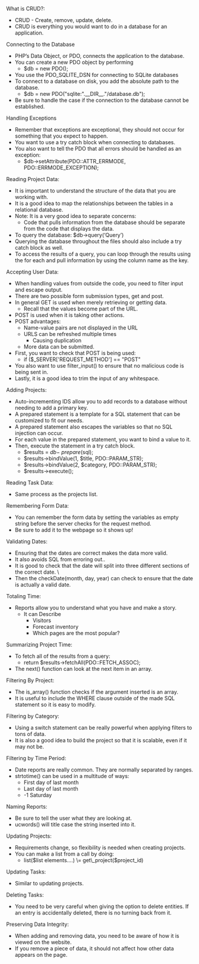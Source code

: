 What is CRUD?:

* CRUD \- Create, remove, update, delete.  
* CRUD is everything you would want to do in a database for an application. 

Connecting to the Database

* PHP’s Data Object, or PDO, connects the application to the database.   
* You can create a new PDO object by performing  
  * $db \= new PDO();  
* You use the PDO\_SQLITE\_DSN for connecting to SQLite databases  
* To connect to a database on disk, you add the absolute path to the database.   
  * $db \= new PDO("sqlite:".\_\_DIR\_\_."/database.db");  
* Be sure to handle the case if the connection to the database cannot be established. 

Handling Exceptions

* Remember that exceptions are exceptional, they should not occur for something that you expect to happen.   
* You want to use a try catch block when connecting to databases.   
* You also want to tell the PDO that all errors should be handled as an exception:  
  * $db-\>setAttribute(PDO::ATTR\_ERRMODE, PDO::ERRMODE\_EXCEPTION);

Reading Project Data:

* It is important to understand the structure of the data that you are working with.   
* It is a good idea to map the relationships between the tables in a relational database.   
* Note: It is a very good idea to separate concerns:  
  * Code that pulls information from the database should be separate from the code that displays the data.   
* To query the database: $db-\>query(‘Query’)  
* Querying the database throughout the files should also include a try catch block as well.   
* To access the results of a query, you can loop through the results using the for each and pull information by using the column name as the key. 

Accepting User Data:

* When handling values from outside the code, you need to filter input and escape output.   
* There are two possible form submission types, get and post.  
* In general GET is used when merely retrieving or getting data.   
  * Recall that the values become part of the URL.  
* POST is used when it is taking other actions.  
* POST advantages:  
  *  Name-value pairs are not displayed in the URL  
  * URLS can be refreshed multiple times  
    * Causing duplication  
  * More data can be submitted.   
* First, you want to check that POST is being used:  
  * if ($\_SERVER\['REQUEST\_METHOD'\] \== "POST"  
* You also want to use filter\_input() to ensure that no malicious code is being sent in.  
* Lastly, it is a good idea to trim the input of any whitespace. 

Adding Projects:

* Auto-incrementing IDS allow you to add records to a database without needing to add a primary key.  
* A prepared statement is a template for a SQL statement that can be customized to fit our needs.   
* A prepared statement also escapes the variables so that no SQL injection can occur.   
* For each value in the prepared statement, you want to bind a value to it.  
* Then, execute the statement in a try catch block.  
  * $results \= $db-\>prepare($sql);  
  * $results-\>bindValue(1, $title, PDO::PARAM\_STR);  
  * $results-\>bindValue(2, $category, PDO::PARAM\_STR);  
  * $results-\>execute();

Reading Task Data:

* Same process as the projects list.

Remembering Form Data:

* You can remember the form data by setting the variables as empty string before the server checks for the request method.  
* Be sure to add it to the webpage so it shows up\!

Validating Dates:

* Ensuring that the dates are correct makes the data more valid.   
* It also avoids SQL from erroring out..  
* It is good to check that the date will split into three different sections of the correct date. \\  
* Then the checkDate(month, day, year) can check to ensure that the date is actually a valid date. 

Totaling Time:

* Reports allow you to understand what you have and make a story.  
  * It can Describe  
    * Visitors  
    * Forecast inventory  
    * Which pages are the most popular?

Summarizing Project Time:

* To fetch all of the results from a query:  
  * return $results-\>fetchAll(PDO::FETCH\_ASSOC);  
* The next() function can look at the next item in an array.

Filtering By Project:

* The is\_array() function checks if the argument inserted is an array.   
* It is useful to include the WHERE clause outside of the made SQL statement so it is easy to modify. 

Filtering by Category:

* Using a switch statement can be really powerful when applying filters to tons of data.   
* It is also a good idea to build the project so that it is scalable, even if it may not be. 

Filtering by Time Period:

* Date reports are really common. They are normally separated by ranges.   
* strtotime() can be used in a multitude of ways:  
  * First day of last month  
  * Last day of last month  
  * \-1 Saturday

Naming Reports:

* Be sure to tell the user what they are looking at.   
* ucwords() will title case the string inserted into it.

Updating Projects:

* Requirements change, so flexibility is needed when creating projects.   
* You can make a list from a call by doing:  
  * list($list elements….) \= get\_project($project\_id)

Updating Tasks:

* Similar to updating projects. 

Deleting Tasks:

* You need to be very careful when giving the option to delete entities. If an entry is accidentally deleted, there is no turning back from it.

Preserving Data Integrity:

* When adding and removing data, you need to be aware of how it is viewed on the website.   
* If you remove a piece of data, it should not affect how other data appears on the page. 

